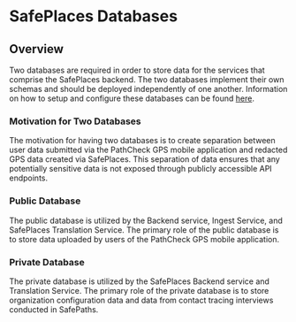 # SafePlaces Databases

## Overview

Two databases are required in order to store data for the services that comprise the SafePlaces backend. The two databases implement their own schemas and should be deployed independently of one another. Information on how to setup and configure these databases can be found [here]().

### Motivation for Two Databases

The motivation for having two databases is to create separation between user data submitted via the PathCheck GPS mobile application and redacted GPS data created via SafePlaces. This separation of data ensures that any potentially sensitive data is not exposed through publicly accessible API endpoints.

### Public Database

The public database is utilized by the Backend service, Ingest Service, and SafePlaces Translation Service. The primary role of the public database is to store data uploaded by users of the PathCheck GPS mobile application.

### Private Database

The private database is utilized by the SafePlaces Backend service and Translation Service. The primary role of the private database is to store organization configuration data and data from contact tracing interviews conducted in SafePaths.
